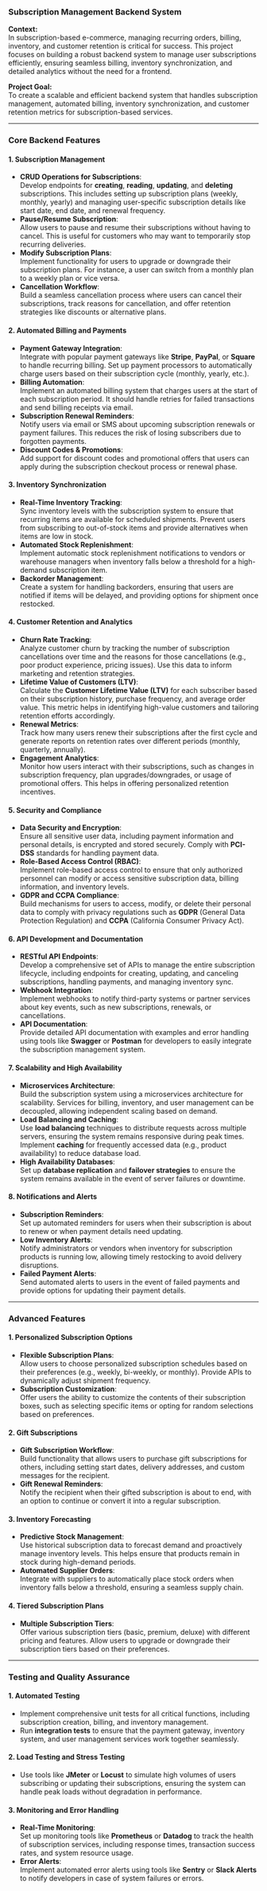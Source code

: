 ### **Subscription Management Backend System**

**Context:**  
In subscription-based e-commerce, managing recurring orders, billing, inventory, and customer retention is critical for success. This project focuses on building a robust backend system to manage user subscriptions efficiently, ensuring seamless billing, inventory synchronization, and detailed analytics without the need for a frontend.

**Project Goal:**  
To create a scalable and efficient backend system that handles subscription management, automated billing, inventory synchronization, and customer retention metrics for subscription-based services.

---

### **Core Backend Features**

#### 1. **Subscription Management**

- **CRUD Operations for Subscriptions**:  
     Develop endpoints for **creating**, **reading**, **updating**, and **deleting** subscriptions. This includes setting up subscription plans (weekly, monthly, yearly) and managing user-specific subscription details like start date, end date, and renewal frequency.
- **Pause/Resume Subscription**:  
     Allow users to pause and resume their subscriptions without having to cancel. This is useful for customers who may want to temporarily stop recurring deliveries.
- **Modify Subscription Plans**:  
     Implement functionality for users to upgrade or downgrade their subscription plans. For instance, a user can switch from a monthly plan to a weekly plan or vice versa.
- **Cancellation Workflow**:  
     Build a seamless cancellation process where users can cancel their subscriptions, track reasons for cancellation, and offer retention strategies like discounts or alternative plans.

#### 2. **Automated Billing and Payments**

- **Payment Gateway Integration**:  
     Integrate with popular payment gateways like **Stripe**, **PayPal**, or **Square** to handle recurring billing. Set up payment processors to automatically charge users based on their subscription cycle (monthly, yearly, etc.).
- **Billing Automation**:  
     Implement an automated billing system that charges users at the start of each subscription period. It should handle retries for failed transactions and send billing receipts via email.
- **Subscription Renewal Reminders**:  
     Notify users via email or SMS about upcoming subscription renewals or payment failures. This reduces the risk of losing subscribers due to forgotten payments.
- **Discount Codes & Promotions**:  
     Add support for discount codes and promotional offers that users can apply during the subscription checkout process or renewal phase.

#### 3. **Inventory Synchronization**

- **Real-Time Inventory Tracking**:  
     Sync inventory levels with the subscription system to ensure that recurring items are available for scheduled shipments. Prevent users from subscribing to out-of-stock items and provide alternatives when items are low in stock.
- **Automated Stock Replenishment**:  
     Implement automatic stock replenishment notifications to vendors or warehouse managers when inventory falls below a threshold for a high-demand subscription item.
- **Backorder Management**:  
     Create a system for handling backorders, ensuring that users are notified if items will be delayed, and providing options for shipment once restocked.

#### 4. **Customer Retention and Analytics**

- **Churn Rate Tracking**:  
     Analyze customer churn by tracking the number of subscription cancellations over time and the reasons for those cancellations (e.g., poor product experience, pricing issues). Use this data to inform marketing and retention strategies.
- **Lifetime Value of Customers (LTV)**:  
     Calculate the **Customer Lifetime Value (LTV)** for each subscriber based on their subscription history, purchase frequency, and average order value. This metric helps in identifying high-value customers and tailoring retention efforts accordingly.
- **Renewal Metrics**:  
     Track how many users renew their subscriptions after the first cycle and generate reports on retention rates over different periods (monthly, quarterly, annually).
- **Engagement Analytics**:  
     Monitor how users interact with their subscriptions, such as changes in subscription frequency, plan upgrades/downgrades, or usage of promotional offers. This helps in offering personalized retention incentives.

#### 5. **Security and Compliance**

- **Data Security and Encryption**:  
     Ensure all sensitive user data, including payment information and personal details, is encrypted and stored securely. Comply with **PCI-DSS** standards for handling payment data.
- **Role-Based Access Control (RBAC)**:  
     Implement role-based access control to ensure that only authorized personnel can modify or access sensitive subscription data, billing information, and inventory levels.
- **GDPR and CCPA Compliance**:  
     Build mechanisms for users to access, modify, or delete their personal data to comply with privacy regulations such as **GDPR** (General Data Protection Regulation) and **CCPA** (California Consumer Privacy Act).

#### 6. **API Development and Documentation**

- **RESTful API Endpoints**:  
     Develop a comprehensive set of APIs to manage the entire subscription lifecycle, including endpoints for creating, updating, and canceling subscriptions, handling payments, and managing inventory sync.
- **Webhook Integration**:  
     Implement webhooks to notify third-party systems or partner services about key events, such as new subscriptions, renewals, or cancellations.
- **API Documentation**:  
     Provide detailed API documentation with examples and error handling using tools like **Swagger** or **Postman** for developers to easily integrate the subscription management system.

#### 7. **Scalability and High Availability**

- **Microservices Architecture**:  
     Build the subscription system using a microservices architecture for scalability. Services for billing, inventory, and user management can be decoupled, allowing independent scaling based on demand.
- **Load Balancing and Caching**:  
     Use **load balancing** techniques to distribute requests across multiple servers, ensuring the system remains responsive during peak times. Implement **caching** for frequently accessed data (e.g., product availability) to reduce database load.
- **High Availability Databases**:  
     Set up **database replication** and **failover strategies** to ensure the system remains available in the event of server failures or downtime.

#### 8. **Notifications and Alerts**

- **Subscription Reminders**:  
     Set up automated reminders for users when their subscription is about to renew or when payment details need updating.
- **Low Inventory Alerts**:  
     Notify administrators or vendors when inventory for subscription products is running low, allowing timely restocking to avoid delivery disruptions.
- **Failed Payment Alerts**:  
     Send automated alerts to users in the event of failed payments and provide options for updating their payment details.

---

### **Advanced Features**

#### 1. **Personalized Subscription Options**

- **Flexible Subscription Plans**:  
     Allow users to choose personalized subscription schedules based on their preferences (e.g., weekly, bi-weekly, or monthly). Provide APIs to dynamically adjust shipment frequency.
- **Subscription Customization**:  
     Offer users the ability to customize the contents of their subscription boxes, such as selecting specific items or opting for random selections based on preferences.

#### 2. **Gift Subscriptions**

- **Gift Subscription Workflow**:  
     Build functionality that allows users to purchase gift subscriptions for others, including setting start dates, delivery addresses, and custom messages for the recipient.
- **Gift Renewal Reminders**:  
     Notify the recipient when their gifted subscription is about to end, with an option to continue or convert it into a regular subscription.

#### 3. **Inventory Forecasting**

- **Predictive Stock Management**:  
     Use historical subscription data to forecast demand and proactively manage inventory levels. This helps ensure that products remain in stock during high-demand periods.
- **Automated Supplier Orders**:  
     Integrate with suppliers to automatically place stock orders when inventory falls below a threshold, ensuring a seamless supply chain.

#### 4. **Tiered Subscription Plans**

- **Multiple Subscription Tiers**:  
     Offer various subscription tiers (basic, premium, deluxe) with different pricing and features. Allow users to upgrade or downgrade their subscription tiers based on their preferences.

---

### **Testing and Quality Assurance**

#### 1. **Automated Testing**

- Implement comprehensive unit tests for all critical functions, including subscription creation, billing, and inventory management.
- Run **integration tests** to ensure that the payment gateway, inventory system, and user management services work together seamlessly.

#### 2. **Load Testing and Stress Testing**

- Use tools like **JMeter** or **Locust** to simulate high volumes of users subscribing or updating their subscriptions, ensuring the system can handle peak loads without degradation in performance.

#### 3. **Monitoring and Error Handling**

- **Real-Time Monitoring**:  
     Set up monitoring tools like **Prometheus** or **Datadog** to track the health of subscription services, including response times, transaction success rates, and system resource usage.
- **Error Alerts**:  
     Implement automated error alerts using tools like **Sentry** or **Slack Alerts** to notify developers in case of system failures or errors.
